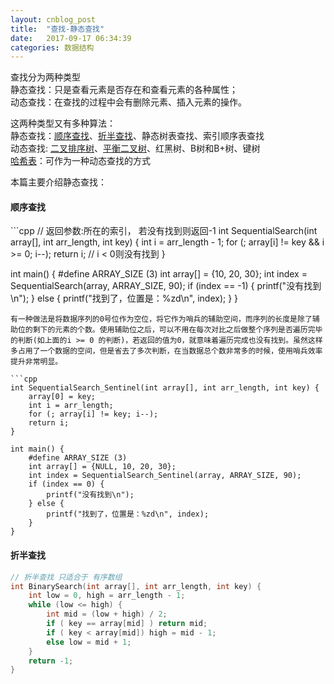 ```yaml
---
layout: cnblog_post
title:  "查找-静态查找"
date:   2017-09-17 06:34:39
categories: 数据结构
---
```

查找分为两种类型<br/>
静态查找：只是查看元素是否存在和查看元素的各种属性；<br/>
动态查找：在查找的过程中会有删除元素、插入元素的操作。

这两种类型又有多种算法：<br/>
静态查找：<a href="#anchor1_0">顺序查找</a>、<a href="#anchor2_0">折半查找</a>、静态树表查找、索引顺序表查找<br/>
动态查找: <a href="/2017/09/bst/" target="_blank">二叉排序树</a>、<a href="/2017/09/bbt_avl/" target="_blank">平衡二叉树</a>、红黑树、B树和B+树、键树<br/>
<a href="/2017/09/hash_table/" target="_blank">哈希表</a>：可作为一种动态查找的方式

本篇主要介绍静态查找：
<h4 id="anchor1_0">顺序查找</h4>
```cpp
// 返回参数:所在的索引， 若没有找到则返回-1
int SequentialSearch(int array[], int arr_length, int key) {
    int i = arr_length - 1;
    for (; array[i] != key && i >= 0; i--);
    return i; // i < 0则没有找到
}

int main() {
    #define ARRAY_SIZE (3)
    int array[] = {10, 20, 30};
    int index = SequentialSearch(array, ARRAY_SIZE, 90);
    if (index == -1) {
        printf("没有找到\n");
    } else {
        printf("找到了，位置是：%zd\n", index);
    }
}
```
有一种做法是将数据序列的0号位作为空位，将它作为哨兵的辅助空间，而序列的长度是除了辅助位的剩下的元素的个数。使用辅助位之后，可以不用在每次对比之后做整个序列是否遍历完毕的判断(如上面的i >= 0 的判断)，若返回的值为0，就意味着遍历完成也没有找到。虽然这样多占用了一个数据的空间，但是省去了多次判断，在当数据总个数非常多的时候，使用哨兵效率提升非常明显。

```cpp
int SequentialSearch_Sentinel(int array[], int arr_length, int key) {
    array[0] = key;
    int i = arr_length;
    for (; array[i] != key; i--);
    return i;
}

int main() {
    #define ARRAY_SIZE (3)
    int array[] = {NULL, 10, 20, 30};
    int index = SequentialSearch_Sentinel(array, ARRAY_SIZE, 90);
    if (index == 0) {
        printf("没有找到\n");
    } else {
        printf("找到了，位置是：%zd\n", index);
    }
}
```
<h4 id="anchor2_0">折半查找</h4>

```cpp
// 折半查找 只适合于 有序数组
int BinarySearch(int array[], int arr_length, int key) {
    int low = 0, high = arr_length - 1;
    while (low <= high) {
        int mid = (low + high) / 2;
        if ( key == array[mid] ) return mid;
        if ( key < array[mid]) high = mid - 1;
        else low = mid + 1;
    }
    return -1;
}
```








